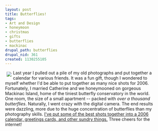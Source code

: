 ```yaml
--- 
layout: post
title: Butterflies!
tags: 
- Art and Design
- honeymoon
- christmas
- gifts
- butterflies
- mackinac
drupal_path: butterflies
drupal_nid: 361
created: 1130255105
---
```

<A href="http://jeff.viapositiva.net/calendar"><img src="http://jeff.viapositiva.net/system/files?file=images/calendar_1.jpg" border=0 align=left hspace=5 vspace=5></a>Last year I pulled out a pile of my old photographs and put together a calendar for various friends. It was a fun gift, though I wondered to myself whether I'd be able to put together as many nice shots for 2006. Fortunately, I married Catherine and we honeymooned on gorgeous Mackinac Island, home of the tiniest butterfly conservatory in the world. One room, the size of a small apartment -- packed with <i>over a thousand butterflies</i>. Naturally, I went crazy with the digital camera. The end results were dazzling, more due to the huge concentration of butterflies than my photography skills. <a href="http://www.cafepress.com/mknbutterflies">I've put some of the best shots together into a 2006 calendar, greetings cards, and other sundry things.</a> Three cheers for the internet!
